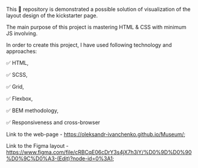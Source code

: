 This 📁 repository is demonstrated a possible solution of visualization of the layout design of the kickstarter page.

The main purpose of this project is mastering HTML & CSS with minimum JS involving.

In order to create this project, I have used following technology and approaches:

✅ HTML,

✅ SCSS,

✅ Grid,

✅ Flexbox,

✅ BEM methodology,

✅ Responsiveness and cross-browser

Link to the web-page - https://oleksandr-ivanchenko.github.io/Museum/;

Link to the Figma layout - https://www.figma.com/file/cRBCqE06cDrY3s4jX7h3iY/%D0%9D%D0%90%D0%9C%D0%A3-(Edit)?node-id=0%3A1;
